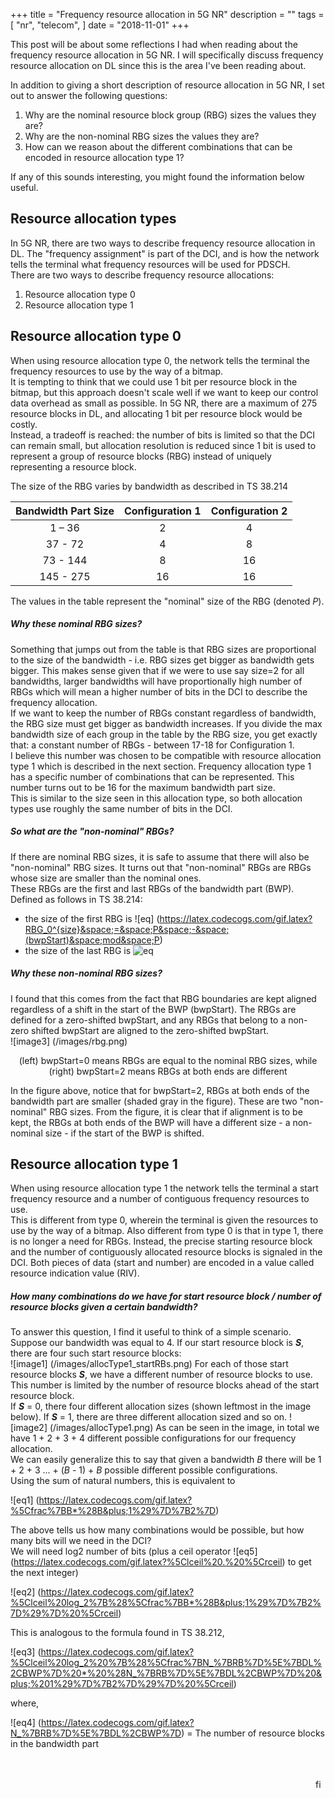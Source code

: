 +++
title = "Frequency resource allocation in 5G NR"
description = ""
tags = [
    "nr",
    "telecom",
]
date = "2018-11-01"
+++

This post will be about some reflections I had when reading about the frequency resource allocation in 5G NR.
I will specifically discuss frequency resource allocation on DL since this is the
area I've been reading about.

In addition to giving a short description of resource allocation in 5G NR, I set out to answer the following questions:

1. Why are the nominal resource block group (RBG) sizes the values they are?
2. Why are the non-nominal RBG sizes the values they are?
3. How can we reason about the different combinations that can be encoded in resource allocation type 1?

If any of this sounds interesting, you might found the information below useful.

## Resource allocation types
In 5G NR, there are two ways to describe frequency resource allocation in DL. The "frequency assignment" is part of the DCI, and is how the network tells the terminal what frequency resources will be used for PDSCH. <br>
There are two ways to describe frequency resource allocations:

1. Resource allocation type 0
2. Resource allocation type 1

## Resource allocation type 0
When using resource allocation type 0, the network tells the terminal the frequency resources to use by the way of a bitmap. <br>
It is tempting to think that we could use 1 bit per resource block in the bitmap, but this approach doesn't scale well if we want to keep our control data overhead as small as possible. In 5G NR, there are a maximum of 275 resource blocks in DL, and allocating 1 bit per resource block would be costly.<br>
Instead, a tradeoff is reached: the number of bits is limited so that the DCI can remain small, but allocation resolution is reduced since 1 bit is used to represent a group of resource blocks (RBG) instead of uniquely representing a resource block.

The size of the RBG varies by bandwidth as described in TS 38.214

| Bandwidth Part Size | Configuration 1 | Configuration 2 |
|:-------------------:|:---------------:|:---------------:|
| 1 – 36              | 2               | 4               |
| 37 - 72             | 4               | 8               |
| 73 - 144            | 8               | 16              |
| 145 - 275           | 16              | 16              |

The values in the table represent the "nominal" size of the RBG (denoted _P_).

##### Why these nominal RBG sizes?

Something that jumps out from the table is that RBG sizes are proportional to the size of the bandwidth - i.e. RBG sizes get bigger as bandwidth gets bigger. This makes sense given that if we were to use say size=2 for all bandwidths, larger bandwidths will have proportionally high number of RBGs which will mean a higher number of bits in the DCI to describe the frequency allocation.<br>
If we want to keep the number of RBGs constant regardless of bandwidth, the RBG size must get bigger as bandwidth increases. If you divide the max bandwidth size of each group in the table by the RBG size, you get exactly that: a constant number of RBGs - between 17-18 for Configuration 1. <br>
I believe this number was chosen to be compatible with resource allocation type 1 which is described in the next section. Frequency allocation type 1 has a specific number of combinations that can be represented. This number turns out to be 16 for the maximum bandwidth part size. <br>
This is similar to the size seen in this allocation type, so both allocation types use roughly the same number of bits in the DCI.

##### So what are the "non-nominal" RBGs?

If there are nominal RBG sizes, it is safe to assume that there will also be "non-nominal" RBG sizes. It turns out that "non-nominal" RBGs are RBGs whose size are smaller than the nominal ones.<br>
These RBGs are the first and last RBGs of the bandwidth part (BWP). Defined as follows in TS 38.214:

 - the size of the first RBG is ![eq] (https://latex.codecogs.com/gif.latex?RBG_0^{size}&space;=&space;P&space;-&space;(bwpStart)&space;mod&space;P)
 - the size of the last RBG is ![eq](https://latex.codecogs.com/gif.latex?RBG_{last}^{size}&space;=&space;(bwpStart&space;&plus;&space;bwpSize)&space;mod&space;P)

##### Why these non-nominal RBG sizes?

I found that this comes from the fact that RBG boundaries are kept aligned regardless of a shift in the start of the BWP (bwpStart). The RBGs are defined for a zero-shifted bwpStart, and any RBGs that belong to a non-zero shifted bwpStart are aligned to the zero-shifted bwpStart.<br>
![image3] (/images/rbg.png)<br>
 <div style="text-align:center">(left) bwpStart=0 means RBGs are equal to the nominal RBG sizes, while (right) bwpStart=2 means RBGs at both ends are different </div>

In the figure above, notice that for bwpStart=2, RBGs at both ends of the bandwidth part are smaller (shaded gray in the figure). These are two "non-nominal" RBG sizes. From the figure, it is clear that if alignment is to be kept, the RBGs at both ends of the BWP will have a different size - a non-nominal size - if the start of the BWP is shifted.

## Resource allocation type 1

When using resource allocation type 1 the network tells the terminal a start frequency resource and a number of contiguous frequency resources to use. <br>
This is different from type 0, wherein the terminal is given the resources to use by the way of a bitmap. Also different from type 0 is that in type 1, there is no longer a need
for RBGs. Instead, the precise starting resource block and the number of contiguously allocated resource blocks is signaled in the DCI. Both pieces of data (start and number) are encoded in a value called resource indication value (RIV).

##### How many combinations do we have for start resource block / number of resource blocks given a certain bandwidth?

To answer this question, I find it useful to think of a simple scenario. <br>
Suppose our bandwidth was equal to 4. If our start resource block is ___S___, there are four such start resource blocks:<br>
![image1] (/images/allocType1_startRBs.png)
For each of those start resource blocks ___S___, we have a different number of resource blocks to use. This number is limited by the number of resource blocks ahead of the start resource block.<br>
If ___S___ = 0, there four different allocation sizes (shown leftmost in the image below). If ___S___ = 1, there are three different allocation sized and so on.
![image2] (/images/allocType1.png)
As can be seen in the image, in total we have 1 + 2 + 3 + 4 different possible configurations for our frequency allocation.<br>
We can easily generalize this to say that given a bandwidth _B_ there will be 1 + 2 + 3 ... + (_B_ - 1) + _B_ possible different possible configurations.<br>
Using the sum of natural numbers, this is equivalent to

![eq1] (https://latex.codecogs.com/gif.latex?%5Cfrac%7BB*%28B&plus;1%29%7D%7B2%7D)

The above tells us how many combinations would be possible, but how many bits will we need in the DCI? <br>
We will need log2 number of bits (plus a ceil operator ![eq5] (https://latex.codecogs.com/gif.latex?%5Clceil%20.%20%5Crceil) to get the next integer)

![eq2] (https://latex.codecogs.com/gif.latex?%5Clceil%20log_2%7B%28%5Cfrac%7BB*%28B&plus;1%29%7D%7B2%7D%29%7D%20%5Crceil)

This is analogous to the formula found in TS 38.212,

![eq3] (https://latex.codecogs.com/gif.latex?%5Clceil%20log_2%20%7B%28%5Cfrac%7BN_%7BRB%7D%5E%7BDL%2CBWP%7D%20*%20%28N_%7BRB%7D%5E%7BDL%2CBWP%7D%20&plus;%201%29%7D%7B2%7D%29%7D%20%5Crceil)

where,

![eq4] (https://latex.codecogs.com/gif.latex?N_%7BRB%7D%5E%7BDL%2CBWP%7D)
        = The number of resource blocks in the bandwidth part

<br><br>
<img src="/images/black64x64.png" alt="fin" width="16" align="right"/>
